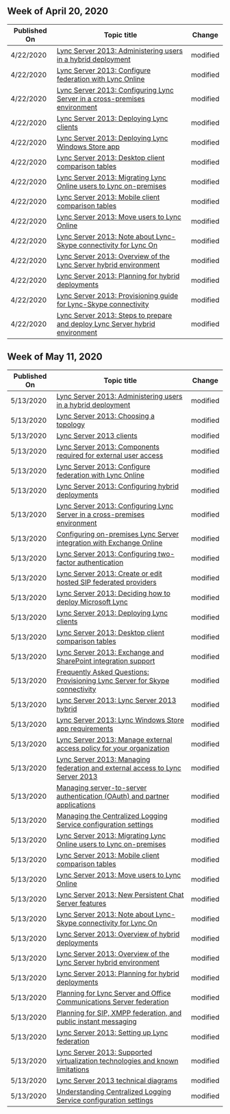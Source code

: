 <!-- This file is generated automatically each week. Changes made to this file will be overwritten.-->




## Week of April 20, 2020


| Published On |Topic title | Change |
|------|------------|--------|
| 4/22/2020 | [Lync Server 2013: Administering users in a hybrid deployment](/LyncServer/lync-server-2013-administering-users-in-a-hybrid-deployment) | modified |
| 4/22/2020 | [Lync Server 2013: Configure federation with Lync Online](/LyncServer/lync-server-2013-configure-federation-with-lync-online) | modified |
| 4/22/2020 | [Lync Server 2013: Configuring Lync Server in a cross-premises environment](/LyncServer/lync-server-2013-configuring-lync-server-in-a-cross-premises-environment) | modified |
| 4/22/2020 | [Lync Server 2013: Deploying Lync clients](/LyncServer/lync-server-2013-deploying-lync-clients) | modified |
| 4/22/2020 | [Lync Server 2013: Deploying Lync Windows Store app](/LyncServer/lync-server-2013-deploying-lync-windows-store-app) | modified |
| 4/22/2020 | [Lync Server 2013: Desktop client comparison tables](/LyncServer/lync-server-2013-desktop-client-comparison-tables) | modified |
| 4/22/2020 | [Lync Server 2013: Migrating Lync Online users to Lync on-premises](/LyncServer/lync-server-2013-migrating-lync-online-users-to-lync-on-premises) | modified |
| 4/22/2020 | [Lync Server 2013: Mobile client comparison tables](/LyncServer/lync-server-2013-mobile-client-comparison-tables) | modified |
| 4/22/2020 | [Lync Server 2013: Move users to Lync Online](/LyncServer/lync-server-2013-move-users-to-lync-online) | modified |
| 4/22/2020 | [Lync Server 2013: Note about Lync-Skype connectivity for Lync On](/LyncServer/lync-server-2013-note-about-lync-skype-connectivity-for-lync-on) | modified |
| 4/22/2020 | [Lync Server 2013: Overview of the Lync Server hybrid environment](/LyncServer/lync-server-2013-overview-of-the-lync-server-hybrid-environment) | modified |
| 4/22/2020 | [Lync Server 2013: Planning for hybrid deployments](/LyncServer/lync-server-2013-planning-for-hybrid-deployments) | modified |
| 4/22/2020 | [Lync Server 2013: Provisioning guide for Lync-Skype connectivity](/LyncServer/lync-server-2013-provisioning-guide-for-lync-skype-connectivity) | modified |
| 4/22/2020 | [Lync Server 2013: Steps to prepare and deploy Lync Server hybrid environment](/LyncServer/lync-server-2013-steps-to-prepare-and-deploy-lync-server-hybrid-environment) | modified |


## Week of May 11, 2020


| Published On |Topic title | Change |
|------|------------|--------|
| 5/13/2020 | [Lync Server 2013: Administering users in a hybrid deployment](/LyncServer/lync-server-2013-administering-users-in-a-hybrid-deployment) | modified |
| 5/13/2020 | [Lync Server 2013: Choosing a topology](/LyncServer/lync-server-2013-choosing-a-topology) | modified |
| 5/13/2020 | [Lync Server 2013 clients](/LyncServer/lync-server-2013-clients) | modified |
| 5/13/2020 | [Lync Server 2013: Components required for external user access](/LyncServer/lync-server-2013-components-required-for-external-user-access) | modified |
| 5/13/2020 | [Lync Server 2013: Configure federation with Lync Online](/LyncServer/lync-server-2013-configure-federation-with-lync-online) | modified |
| 5/13/2020 | [Lync Server 2013: Configuring hybrid deployments](/LyncServer/lync-server-2013-configuring-hybrid-deployments) | modified |
| 5/13/2020 | [Lync Server 2013: Configuring Lync Server in a cross-premises environment](/LyncServer/lync-server-2013-configuring-lync-server-in-a-cross-premises-environment) | modified |
| 5/13/2020 | [Configuring on-premises Lync Server integration with Exchange Online](/LyncServer/lync-server-2013-configuring-on-premises-lync-server-integration-with-exchange-online) | modified |
| 5/13/2020 | [Lync Server 2013: Configuring two-factor authentication](/LyncServer/lync-server-2013-configuring-two-factor-authentication) | modified |
| 5/13/2020 | [Lync Server 2013: Create or edit hosted SIP federated providers](/LyncServer/lync-server-2013-create-or-edit-hosted-sip-federated-providers) | modified |
| 5/13/2020 | [Lync Server 2013: Deciding how to deploy Microsoft Lync](/LyncServer/lync-server-2013-deciding-how-to-deploy-microsoft-lync) | modified |
| 5/13/2020 | [Lync Server 2013: Deploying Lync clients](/LyncServer/lync-server-2013-deploying-lync-clients) | modified |
| 5/13/2020 | [Lync Server 2013: Desktop client comparison tables](/LyncServer/lync-server-2013-desktop-client-comparison-tables) | modified |
| 5/13/2020 | [Lync Server 2013: Exchange and SharePoint integration support](/LyncServer/lync-server-2013-exchange-and-sharepoint-integration-support) | modified |
| 5/13/2020 | [Frequently Asked Questions: Provisioning Lync Server for Skype connectivity](/LyncServer/lync-server-2013-frequently-asked-questions-provisioning-lync-server-for-skype-connectivity) | modified |
| 5/13/2020 | [Lync Server 2013: Lync Server 2013 hybrid](/LyncServer/lync-server-2013-lync-server-2013-hybrid) | modified |
| 5/13/2020 | [Lync Server 2013: Lync Windows Store app requirements](/LyncServer/lync-server-2013-lync-windows-store-app-requirements) | modified |
| 5/13/2020 | [Lync Server 2013: Manage external access policy for your organization](/LyncServer/lync-server-2013-manage-external-access-policy-for-your-organization) | modified |
| 5/13/2020 | [Lync Server 2013: Managing federation and external access to Lync Server 2013](/LyncServer/lync-server-2013-managing-federation-and-external-access-to-lync-server-2013) | modified |
| 5/13/2020 | [Managing server-to-server authentication (OAuth) and partner applications](/LyncServer/lync-server-2013-managing-server-to-server-authentication-oauth-and-partner-applications) | modified |
| 5/13/2020 | [Managing the Centralized Logging Service configuration settings](/LyncServer/lync-server-2013-managing-the-centralized-logging-service-configuration-settings) | modified |
| 5/13/2020 | [Lync Server 2013: Migrating Lync Online users to Lync on-premises](/LyncServer/lync-server-2013-migrating-lync-online-users-to-lync-on-premises) | modified |
| 5/13/2020 | [Lync Server 2013: Mobile client comparison tables](/LyncServer/lync-server-2013-mobile-client-comparison-tables) | modified |
| 5/13/2020 | [Lync Server 2013: Move users to Lync Online](/LyncServer/lync-server-2013-move-users-to-lync-online) | modified |
| 5/13/2020 | [Lync Server 2013: New Persistent Chat Server features](/LyncServer/lync-server-2013-new-persistent-chat-server-features) | modified |
| 5/13/2020 | [Lync Server 2013: Note about Lync-Skype connectivity for Lync On](/LyncServer/lync-server-2013-note-about-lync-skype-connectivity-for-lync-on) | modified |
| 5/13/2020 | [Lync Server 2013: Overview of hybrid deployments](/LyncServer/lync-server-2013-overview-of-hybrid-deployments) | modified |
| 5/13/2020 | [Lync Server 2013: Overview of the Lync Server hybrid environment](/LyncServer/lync-server-2013-overview-of-the-lync-server-hybrid-environment) | modified |
| 5/13/2020 | [Lync Server 2013: Planning for hybrid deployments](/LyncServer/lync-server-2013-planning-for-hybrid-deployments) | modified |
| 5/13/2020 | [Planning for Lync Server and Office Communications Server federation](/LyncServer/lync-server-2013-planning-for-lync-server-and-office-communications-server-federation) | modified |
| 5/13/2020 | [Planning for SIP, XMPP federation, and public instant messaging](/LyncServer/lync-server-2013-planning-for-sip-xmpp-federation-and-public-instant-messaging) | modified |
| 5/13/2020 | [Lync Server 2013: Setting up Lync federation](/LyncServer/lync-server-2013-setting-up-lync-federation) | modified |
| 5/13/2020 | [Lync Server 2013: Supported virtualization technologies and known limitations](/LyncServer/lync-server-2013-supported-virtualization-technologies-and-known-limitations) | modified |
| 5/13/2020 | [Lync Server 2013 technical diagrams](/LyncServer/lync-server-2013-technical-diagrams) | modified |
| 5/13/2020 | [Understanding Centralized Logging Service configuration settings](/LyncServer/lync-server-2013-understanding-centralized-logging-service-configuration-settings) | modified |
